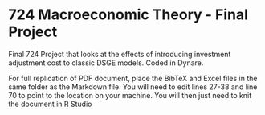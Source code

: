 # 724 Macroeconomic Theory - Final Project

Final 724 Project that looks at the effects of introducing investment adjustment cost to classic DSGE models. Coded in Dynare. 

For full replication of PDF document, place the BibTeX and Excel files in the same folder as the Markdown file. 
You will need to edit lines 27-38 and line 70 to point to the location on your machine. You will then just need to knit the document in R Studio
